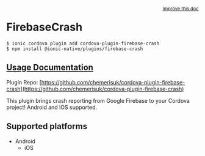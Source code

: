 <a style="float:right;font-size:12px;" href="http://github.com/danielsogl/awesome-cordova-plugins/edit/master/src/@awesome-cordova-plugins/plugins/firebase-crash/index.ts#L1">
  Improve this doc
</a>

# FirebaseCrash

```
$ ionic cordova plugin add cordova-plugin-firebase-crash
$ npm install @ionic-native/plugins/firebase-crash
```

## [Usage Documentation](https://ionicframework.com/docs/native/firebase-crash/)

Plugin Repo: [https://github.com/chemerisuk/cordova-plugin-firebase-crash](https://github.com/chemerisuk/cordova-plugin-firebase-crash)

This plugin brings crash reporting from Google Firebase to your Cordova project! Android and iOS supported.

## Supported platforms

- Android
  - iOS
  


